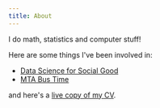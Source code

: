 ```yaml
---
title: About
---
```


I do math, statistics and computer stuff!

Here are some things I've been involved in:

* [Data Science for Social Good](http://dssg.io/)
* [MTA Bus Time](http://bustime.mta.info/wiki/Main/Technology)

and here's a [live copy of my CV](https://drive.google.com/file/d/0B8w4BAuuQqNJTWpxTEctdkFtLUE/view?usp=sharing).
